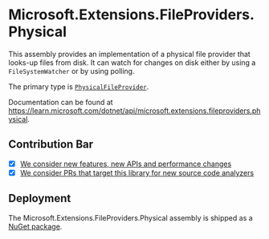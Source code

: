# Microsoft.Extensions.FileProviders.Physical
This assembly provides an implementation of a physical file provider that looks-up files from disk. It can watch for changes on disk either by using a `FileSystemWatcher` or by using polling.

The primary type is [`PhysicalFileProvider`](https://learn.microsoft.com/dotnet/api/microsoft.extensions.fileproviders.physicalfileprovider).

Documentation can be found at https://learn.microsoft.com/dotnet/api/microsoft.extensions.fileproviders.physical.

## Contribution Bar
- [x] [We consider new features, new APIs and performance changes](/src/libraries/README.md#primary-bar)
- [x] [We consider PRs that target this library for new source code analyzers](/src/libraries/README.md#secondary-bars)

## Deployment
The Microsoft.Extensions.FileProviders.Physical assembly is shipped as a [NuGet package](https://www.nuget.org/packages/Microsoft.Extensions.FileProviders.Physical).